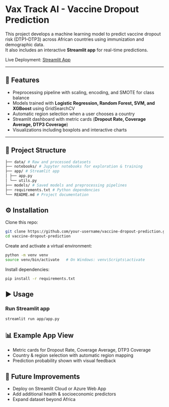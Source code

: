 # Vax Track AI - Vaccine Dropout Prediction

This project develops a machine learning model to predict vaccine dropout risk (DTP1–DTP3) across African countries using immunization and demographic data.  
It also includes an interactive **Streamlit app** for real-time predictions.

Live Deployment: [Streamlit App](https://vax-track-ai.streamlit.app/)

---

## 🚀 Features
- Preprocessing pipeline with scaling, encoding, and SMOTE for class balance  
- Models trained with **Logistic Regression, Random Forest, SVM, and XGBoost** using GridSearchCV  
- Automatic region selection when a user chooses a country  
- Streamlit dashboard with metric cards (**Dropout Rate, Coverage Average, DTP3 Coverage**)  
- Visualizations including boxplots and interactive charts  

---

## 📂 Project Structure
```bash
├── data/ # Raw and processed datasets
├── notebooks/ # Jupyter notebooks for exploration & training
├── app/ # Streamlit app
│ ├── app.py
│ └── utils.py
├── models/ # Saved models and preprocessing pipelines
├── requirements.txt # Python dependencies
└── README.md # Project documentation
```

## ⚙️ Installation

Clone this repo:
```bash
git clone https://github.com/your-username/vaccine-dropout-prediction.git
cd vaccine-dropout-prediction
```

Create and activate a virtual environment:
```bash
python -m venv venv
source venv/bin/activate   # On Windows: venv\Scripts\activate
```

Install dependencies:
```bash
pip install -r requirements.txt
```

## ▶️ Usage

### Run Streamlit app
```bash
streamlit run app/app.py
```

## 📊 Example App View

- Metric cards for Dropout Rate, Coverage Average, DTP3 Coverage
- Country & region selection with automatic region mapping
- Prediction probability shown with visual feedback

## 📌 Future Improvements

- Deploy on Streamlit Cloud or Azure Web App
- Add additional health & socioeconomic predictors
- Expand dataset beyond Africa

